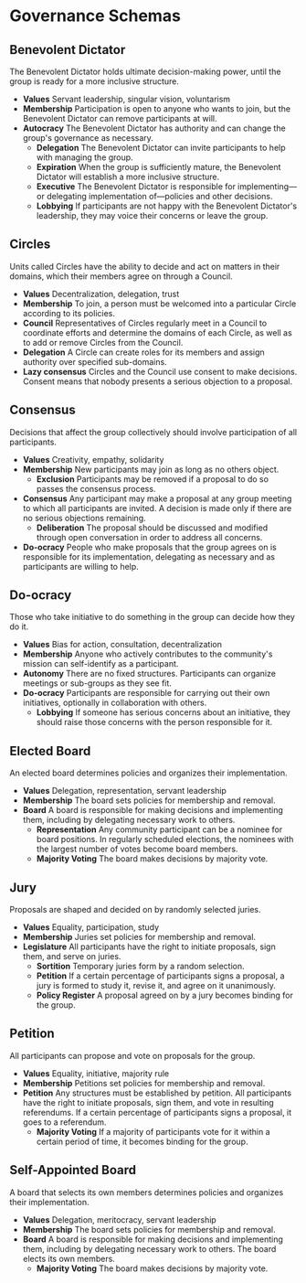 # Governance Schemas

## **Benevolent Dictator**

The Benevolent Dictator holds ultimate decision-making power, until the group is ready for a more inclusive structure.

- **Values** Servant leadership, singular vision, voluntarism
- **Membership** Participation is open to anyone who wants to join, but the Benevolent Dictator can remove participants at will.
- **Autocracy** The Benevolent Dictator has authority and can change the group's governance as necessary.
    - **Delegation** The Benevolent Dictator can invite participants to help with managing the group.
    - **Expiration** When the group is sufficiently mature, the Benevolent Dictator will establish a more inclusive structure.
    - **Executive** The Benevolent Dictator is responsible for implementing—or delegating implementation of—policies and other decisions.
    - **Lobbying** If participants are not happy with the Benevolent Dictator's leadership, they may voice their concerns or leave the group.

## **Circles**

Units called Circles have the ability to decide and act on matters in their domains, which their members agree on through a Council.

- **Values** Decentralization, delegation, trust
- **Membership** To join, a person must be welcomed into a particular Circle according to its policies.
- **Council** Representatives of Circles regularly meet in a Council to coordinate efforts and determine the domains of each Circle, as well as to add or remove Circles from the Council.
- **Delegation** A Circle can create roles for its members and assign authority over specified sub-domains.
- **Lazy consensus** Circles and the Council use consent to make decisions. Consent means that nobody presents a serious objection to a proposal.

## **Consensus**

Decisions that affect the group collectively should involve participation of all participants.

- **Values** Creativity, empathy, solidarity
- **Membership** New participants may join as long as no others object.
    - **Exclusion** Participants may be removed if a proposal to do so passes the consensus process.
- **Consensus** Any participant may make a proposal at any group meeting to which all participants are invited. A decision is made only if there are no serious objections remaining.
    - **Deliberation** The proposal should be discussed and modified through open conversation in order to address all concerns.
- **Do-ocracy** People who make proposals that the group agrees on is responsible for its implementation, delegating as necessary and as participants are willing to help.

## **Do-ocracy**

Those who take initiative to do something in the group can decide how they do it.

- **Values** Bias for action, consultation, decentralization
- **Membership** Anyone who actively contributes to the community's mission can self-identify as a participant.
- **Autonomy** There are no fixed structures. Participants can organize meetings or sub-groups as they see fit.
- **Do-ocracy** Participants are responsible for carrying out their own initiatives, optionally in collaboration with others.
    - **Lobbying** If someone has serious concerns about an initiative, they should raise those concerns with the person responsible for it.

## **Elected Board**

An elected board determines policies and organizes their implementation.

- **Values** Delegation, representation, servant leadership
- **Membership** The board sets policies for membership and removal.
- **Board** A board is responsible for making decisions and implementing them, including by delegating necessary work to others.
    - **Representation** Any community participant can be a nominee for board positions. In regularly scheduled elections, the nominees with the largest number of votes become board members.
    - **Majority Voting** The board makes decisions by majority vote.

## **Jury**

Proposals are shaped and decided on by randomly selected juries.

- **Values** Equality, participation, study
- **Membership** Juries set policies for membership and removal.
- **Legislature** All participants have the right to initiate proposals, sign them, and serve on juries.
    - **Sortition** Temporary juries form by a random selection.
    - **Petition** If a certain percentage of participants signs a proposal, a jury is formed to study it, revise it, and agree on it unanimously.
    - **Policy Register** A proposal agreed on by a jury becomes binding for the group.

## **Petition**

All participants can propose and vote on proposals for the group.

- **Values** Equality, initiative, majority rule
- **Membership** Petitions set policies for membership and removal.
- **Petition** Any structures must be established by petition. All participants have the right to initiate proposals, sign them, and vote in resulting referendums. If a certain percentage of participants signs a proposal, it goes to a referendum.
    - **Majority Voting** If a majority of participants vote for it within a certain period of time, it becomes binding for the group.

## **Self-Appointed Board**

A board that selects its own members determines policies and organizes their implementation.

- **Values** Delegation, meritocracy, servant leadership
- **Membership** The board sets policies for membership and removal.
- **Board** A board is responsible for making decisions and implementing them, including by delegating necessary work to others. The board elects its own members.
    - **Majority Voting** The board makes decisions by majority vote.